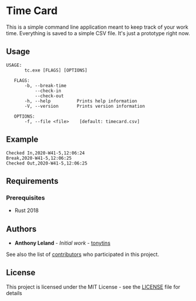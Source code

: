 # Time Card

This is a simple command line application meant to keep track of your work time. Everything is saved to a simple CSV file. It's just a prototype right now.

## Usage

```
USAGE:
       tc.exe [FLAGS] [OPTIONS]
   
   FLAGS:
       -b, --break-time    
           --check-in      
           --check-out     
       -h, --help          Prints help information
       -V, --version       Prints version information
   
   OPTIONS:
       -f, --file <file>    [default: timecard.csv]
```

## Example

```csv
Checked In,2020-W41-5,12:06:24
Break,2020-W41-5,12:06:25
Checked Out,2020-W41-5,12:06:25
```

## Requirements

### Prerequisites

- Rust 2018

## Authors

- **Anthony Leland** - _Initial work_ - [tonytins](https://github.com/tonytins)

See also the list of [contributors](https://github.com/tonytins/citylimits/contributors) who participated in this project.

## License

This project is licensed under the MIT License - see the [LICENSE](LICENSE) file for details